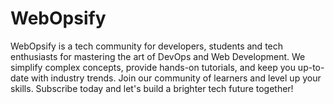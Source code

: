 # WebOpsify
WebOpsify is a tech community for developers, students and tech enthusiasts for mastering the art of DevOps and Web Development. We simplify complex concepts, provide hands-on tutorials, and keep you up-to-date with industry trends. Join our community of learners and level up your skills. Subscribe today and let's build a brighter tech future together!
